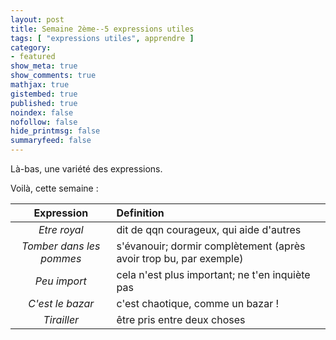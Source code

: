 ```yaml
---
layout: post
title: Semaine 2ème--5 expressions utiles
tags: [ "expressions utiles", apprendre ]
category:
- featured
show_meta: true
show_comments: true
mathjax: true
gistembed: true
published: true
noindex: false
nofollow: false
hide_printmsg: false
summaryfeed: false
---
```


Là-bas, une variété des expressions.

Voilà, cette semaine :

| Expression | Definition |
| :--------: | :--------- |
| *Etre royal* | dit de qqn courageux, qui aide d'autres |
| *Tomber dans les pommes* | s'évanouir; dormir complètement (après avoir trop bu, par exemple) |
| *Peu import* | cela n'est plus important; ne t'en inquiète pas |
| *C'est le bazar* | c'est chaotique, comme un bazar ! |
| *Tirailler* | être pris entre deux choses |

<!---
vim: spell spelllang=fr
-->
